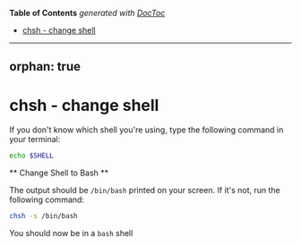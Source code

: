 <!-- START doctoc generated TOC please keep comment here to allow auto update -->
<!-- DON'T EDIT THIS SECTION, INSTEAD RE-RUN doctoc TO UPDATE -->
**Table of Contents**  *generated with [DocToc](https://github.com/thlorenz/doctoc)*

- [chsh - change shell](#chsh---change-shell)

<!-- END doctoc generated TOC please keep comment here to allow auto update -->

---
orphan: true
---

# chsh - change shell

If you don't know which shell you're using, type the following command in your terminal:

```bash
echo $SHELL 
```

** Change Shell to Bash **

The output should be `/bin/bash` printed on your screen. If it's not, run the following command:

```bash
chsh -s /bin/bash
```
You should now be in a `bash` shell

